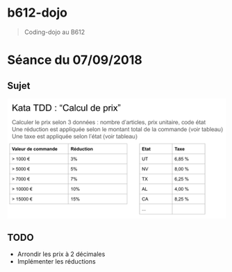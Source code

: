 # b612-dojo

> Coding-dojo au B612

# Séance du 07/09/2018

## Sujet

![Sujet](sujet-kata-price.png)

## TODO
* Arrondir les prix à 2 décimales
* Implémenter les réductions

